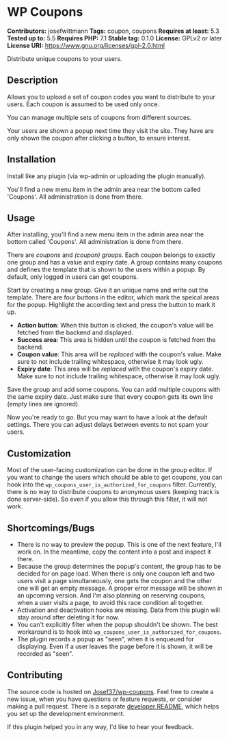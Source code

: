 # WP Coupons #

**Contributors:** josefwittmann
**Tags:** coupon, coupons
**Requires at least:** 5.3
**Tested up to:** 5.5
**Requires PHP:** 7.1
**Stable tag:** 0.1.0
**License:** GPLv2 or later
**License URI:** https://www.gnu.org/licenses/gpl-2.0.html

Distribute unique coupons to your users.

## Description ##

Allows you to upload a set of coupon codes you want to distribute to your users. Each coupon is assumed to be used only once.

You can manage multiple sets of coupons from different sources.

Your users are shown a popup next time they visit the site. They have are only shown the coupon after clicking a button, to ensure interest.

## Installation ##

Install like any plugin (via wp-admin or uploading the plugin manually).

You'll find a new menu item in the admin area near the bottom called 'Coupons'. All administration is done from there.

## Usage ##

After installing, you'll find a new menu item in the admin area near the bottom called 'Coupons'. All administration is done from there.

There are _coupons_ and _(coupon) groups_.
Each coupon belongs to exactly one group and has a value and expiry date.
A group contains many coupons and defines the template that is shown to the users within a popup. By default, only logged in users can get coupons.

Start by creating a new group. Give it an unique name and write out the template.
There are four buttons in the editor, which mark the speical areas for the popup. Highlight the according text and press the button to mark it up.

-   **Action button**: When this button is clicked, the coupon's value will be fetched from the backend and displayed.
-   **Success area**: This area is hidden until the coupon is fetched from the backend.
-   **Coupon value**: This area will be _replaced_ with the coupon's value. Make sure to not include trailing whitespace, otherwise it may look ugly.
-   **Expiry date**: This area will be _replaced_ with the coupon's expiry date. Make sure to not include trailing whitespace, otherwise it may look ugly.

Save the group and add some coupons. You can add multiple coupons with the same expiry date. Just make sure that every coupon gets its own line (empty lines are ignored).

Now you're ready to go. But you may want to have a look at the default settings. There you can adjust delays between events to not spam your users.

## Customization ##

Most of the user-facing customization can be done in the group editor. If you want to change the users which should be able to get coupons, you can hook into the `wp_coupons_user_is_authorized_for_coupons` filter. Currently, there is no way to distribute coupons to anonymous users (keeping track is done server-side). So even if you allow this through this filter, it will not work.

## Shortcomings/Bugs ##

-   There is no way to preview the popup. This is one of the next feature, I'll work on.
    In the meantime, copy the content into a post and inspect it there.
-   Because the group determines the popup's content, the group has to be decided for on page load. When there is only one coupon left and two users visit a page simultaneously, one gets the coupon and the other one will get an empty message.
    A proper error message will be shown in an upcoming version. And I'm also planning on reserving coupons, when a user visits a page, to avoid this race condition all together.
-   Activation and deactivation hooks are missing. Data from this plugin will stay around after deleting it for now.
-   You can't explicitly filter when the popup shouldn't be shown. The best workaround is to hook into `wp_coupons_user_is_authorized_for_coupons`.
-   The plugin records a popup as "seen", when it is enqueued for displaying. Even if a user leaves the page before it is shown, it will be recorded as "seen".

## Contributing ##

The source code is hosted on [Josef37/wp-coupons](https://github.com/Josef37/wp-coupons).
Feel free to create a new issue, when you have questions or feature requests, or consider making a pull request.
There is a separate [developer README](https://github.com/Josef37/wp-coupons/blob/main/README_DEV.md), which helps you set up the development environment.

If this plugin helped you in any way, I'd like to hear your feedback.
